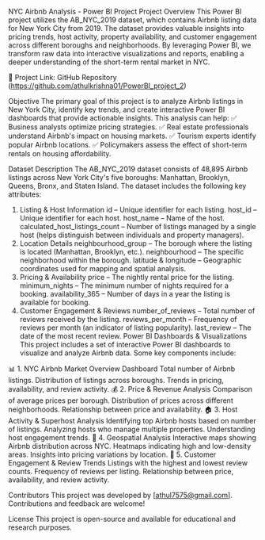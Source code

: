 NYC Airbnb Analysis - Power BI Project
Project Overview
This Power BI project utilizes the AB_NYC_2019 dataset, which contains Airbnb listing data for New York City from 2019. The dataset provides valuable insights into pricing trends, host activity, property availability, and customer engagement across different boroughs and neighborhoods. By leveraging Power BI, we transform raw data into interactive visualizations and reports, enabling a deeper understanding of the short-term rental market in NYC.

🔗 Project Link: GitHub Repository (https://github.com/athulkrishna01/PowerBI_project_2)

Objective
The primary goal of this project is to analyze Airbnb listings in New York City, identify key trends, and create interactive Power BI dashboards that provide actionable insights. This analysis can help:
✅ Business analysts optimize pricing strategies.
✅ Real estate professionals understand Airbnb's impact on housing markets.
✅ Tourism experts identify popular Airbnb locations.
✅ Policymakers assess the effect of short-term rentals on housing affordability.

Dataset Description
The AB_NYC_2019 dataset consists of 48,895 Airbnb listings across New York City's five boroughs: Manhattan, Brooklyn, Queens, Bronx, and Staten Island. The dataset includes the following key attributes:

1. Listing & Host Information
id – Unique identifier for each listing.
host_id – Unique identifier for each host.
host_name – Name of the host.
calculated_host_listings_count – Number of listings managed by a single host (helps distinguish between individuals and property managers).
2. Location Details
neighbourhood_group – The borough where the listing is located (Manhattan, Brooklyn, etc.).
neighbourhood – The specific neighborhood within the borough.
latitude & longitude – Geographic coordinates used for mapping and spatial analysis.
3. Pricing & Availability
price – The nightly rental price for the listing.
minimum_nights – The minimum number of nights required for a booking.
availability_365 – Number of days in a year the listing is available for booking.
4. Customer Engagement & Reviews
number_of_reviews – Total number of reviews received by the listing.
reviews_per_month – Frequency of reviews per month (an indicator of listing popularity).
last_review – The date of the most recent review.
Power BI Dashboards & Visualizations
This project includes a set of interactive Power BI dashboards to visualize and analyze Airbnb data. Some key components include:

📊 1. NYC Airbnb Market Overview Dashboard
Total number of Airbnb listings.
Distribution of listings across boroughs.
Trends in pricing, availability, and review activity.
💰 2. Price & Revenue Analysis
Comparison of average prices per borough.
Distribution of prices across different neighborhoods.
Relationship between price and availability.
🏠 3. Host Activity & Superhost Analysis
Identifying top Airbnb hosts based on number of listings.
Analyzing hosts who manage multiple properties.
Understanding host engagement trends.
📍 4. Geospatial Analysis
Interactive maps showing Airbnb distribution across NYC.
Heatmaps indicating high and low-density areas.
Insights into pricing variations by location.
🔄 5. Customer Engagement & Review Trends
Listings with the highest and lowest review counts.
Frequency of reviews per listing.
Relationship between price, availability, and review activity.


Contributors
This project was developed by [athul7575@gmail.com]. Contributions and feedback are welcome!

License
This project is open-source and available for educational and research purposes.
